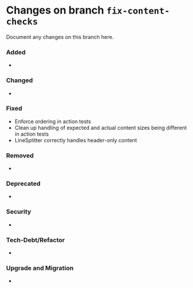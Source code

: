 # Changes on branch `fix-content-checks`
Document any changes on this branch here.
### Added
- 

### Changed
- 

### Fixed
- Enforce ordering in action tests
- Clean up handling of expected and actual content sizes being different in action tests
- LineSplitter correctly handles header-only content

### Removed
- 

### Deprecated
- 

### Security
- 

### Tech-Debt/Refactor
- 

### Upgrade and Migration
- 
